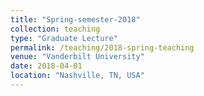 ```yaml
---
title: "Spring-semester-2018"
collection: teaching
type: "Graduate Lecture"
permalink: /teaching/2018-spring-teaching
venue: "Vanderbilt University"
date: 2018-04-01
location: "Nashville, TN, USA"
---
```


